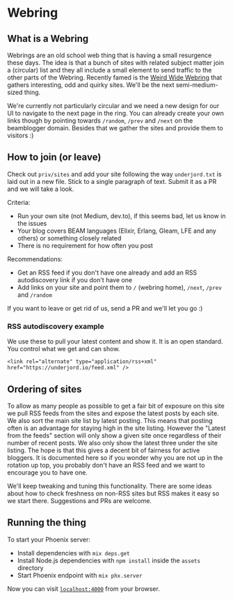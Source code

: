 # Webring
## What is a Webring

Webrings are an old school web thing that is having a small resurgence these days. The idea is that a bunch of sites with related subject matter join a (circular) list and they all include a small element to send traffic to the other parts of the Webring. Recently famed is the [Weird Wide Webring](https://weirdwidewebring.net/) that gathers interesting, odd and quirky sites. We'll be the next semi-medium-sized thing.

We're currently not particularly circular and we need a new design for our UI to navigate to the next page in the ring. You can already create your own links though by pointing towards `/random`, `/prev` and `/next` on the beamblogger domain. Besides that we gather the sites and provide them to visitors :)

## How to join (or leave)

Check out `priv/sites` and add your site following the way `underjord.txt` is laid out in a new file. Stick to a single paragraph of text. Submit it as a PR and we will take a look.

Criteria:
- Run your own site (not Medium, dev.to), if this seems bad, let us know in the issues
- Your blog covers BEAM languages (Elixir, Erlang, Gleam, LFE and any others) or something closely related
- There is no requirement for how often you post

Recommendations:
- Get an RSS feed if you don't have one already and add an RSS autodiscovery link if you don't have one
- Add links on your site and point them to `/` (webring home), `/next`, `/prev` and `/random`

If you want to leave or get rid of us, send a PR and we'll let you go :)

### RSS autodiscovery example

We use these to pull your latest content and show it. It is an open standard. You control what we get and can show.

```
<link rel="alternate" type="application/rss+xml" href="https://underjord.io/feed.xml" />
```

## Ordering of sites

To allow as many people as possible to get a fair bit of exposure on this site we pull RSS feeds from the sites and expose the latest posts by each site. We also sort the main site list by latest posting. This means that posting often is an advantage for staying high in the site listing. However the "Latest from the feeds" section will only show a given site once regardless of their number of recent posts. We also only show the latest three under the site listing. The hope is that this gives a decent bit of fairness for active bloggers. It is documented here so if you wonder why you are not up in the rotation up top, you probably don't have an RSS feed and we want to encourage you to have one.

We'll keep tweaking and tuning this functionality. There are some ideas about how to check freshness on non-RSS sites but RSS makes it easy so we start there. Suggestions and PRs are welcome.

## Running the thing

To start your Phoenix server:

  * Install dependencies with `mix deps.get`
  * Install Node.js dependencies with `npm install` inside the `assets` directory
  * Start Phoenix endpoint with `mix phx.server`

Now you can visit [`localhost:4000`](http://localhost:4000) from your browser.